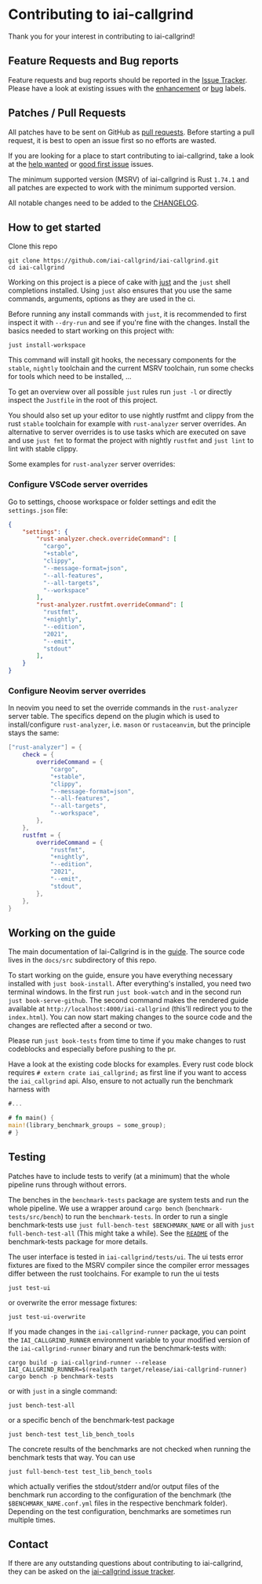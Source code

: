 <!-- spell-checker: ignore readlink -->

# Contributing to iai-callgrind

Thank you for your interest in contributing to iai-callgrind!

## Feature Requests and Bug reports

Feature requests and bug reports should be reported in the [Issue
Tracker](https://github.com/iai-callgrind/iai-callgrind/issues). Please have a
look at existing issues with the
[enhancement](https://github.com/iai-callgrind/iai-callgrind/issues?q=is%3Aissue+is%3Aopen+label%3Aenhancement)
or
[bug](https://github.com/iai-callgrind/iai-callgrind/issues?q=is%3Aissue+is%3Aopen+label%3Abug)
labels.

## Patches / Pull Requests

All patches have to be sent on GitHub as [pull
requests](https://github.com/iai-callgrind/iai-callgrind/pulls). Before starting
a pull request, it is best to open an issue first so no efforts are wasted.

If you are looking for a place to start contributing to iai-callgrind, take a
look at the [help
wanted](https://github.com/iai-callgrind/iai-callgrind/labels/help%20wanted) or
[good first
issue](https://github.com/iai-callgrind/iai-callgrind/labels/good%20first%20issue)
issues.

The minimum supported version (MSRV) of iai-callgrind is Rust `1.74.1` and all
patches are expected to work with the minimum supported version.

All notable changes need to be added to the
[CHANGELOG](https://github.com/iai-callgrind/iai-callgrind/blob/4f29964c153a2dd20283fb1502db3de630148629/CHANGELOG.md).

## How to get started

Clone this repo

```shell
git clone https://github.com/iai-callgrind/iai-callgrind.git
cd iai-callgrind
```

Working on this project is a piece of cake with
[just](https://github.com/casey/just) and the `just` shell completions
installed. Using `just` also ensures that you use the same commands, arguments,
options as they are used in the ci.

Before running any install commands with `just`, it is recommended to first
inspect it with `--dry-run` and see if you're fine with the changes. Install the
basics needed to start working on this project with:

```shell
just install-workspace
```

This command will install git hooks, the necessary components for the `stable`,
`nightly` toolchain and the current MSRV toolchain, run some checks for tools
which need to be installed, ...

To get an overview over all possible `just` rules run `just -l` or directly
inspect the `Justfile` in the root of this project.

You should also set up your editor to use nightly rustfmt and clippy from the
rust `stable` toolchain for example with `rust-analyzer` server overrides. An
alternative to server overrides is to use tasks which are executed on save and
use `just fmt` to format the project with nightly `rustfmt` and `just lint` to
lint with stable clippy.

Some examples for `rust-analyzer` server overrides:

### Configure VSCode server overrides

Go to settings, choose workspace or folder settings and edit the `settings.json`
file:

```json
{
    "settings": {
        "rust-analyzer.check.overrideCommand": [
          "cargo",
          "+stable",
          "clippy",
          "--message-format=json",
          "--all-features",
          "--all-targets",
          "--workspace"
        ],
        "rust-analyzer.rustfmt.overrideCommand": [
          "rustfmt",
          "+nightly",
          "--edition",
          "2021",
          "--emit",
          "stdout"
        ],
    }
}
```

### Configure Neovim server overrides

In neovim you need to set the override commands in the `rust-analyzer` server
table. The specifics depend on the plugin which is used to install/configure
`rust-analyzer`, i.e. `mason` or `rustaceanvim`, but the principle stays the
same:

```lua
["rust-analyzer"] = {
    check = {
        overrideCommand = {
            "cargo",
            "+stable",
            "clippy",
            "--message-format=json",
            "--all-features",
            "--all-targets",
            "--workspace",
        },
    },
    rustfmt = {
        overrideCommand = {
            "rustfmt",
            "+nightly",
            "--edition",
            "2021",
            "--emit",
            "stdout",
        },
    },
}
```

## Working on the guide

The main documentation of Iai-Callgrind is in the [guide][Guide]. The source
code lives in the `docs/src` subdirectory of this repo.

To start working on the guide, ensure you have everything necessary installed
with `just book-install`. After everything's installed, you need two terminal
windows. In the first run `just book-watch` and in the second run `just
book-serve-github`. The second command makes the rendered guide available at
`http://localhost:4000/iai-callgrind` (this'll redirect you to the
`index.html`). You can now start making changes to the source code and the
changes are reflected after a second or two.

Please run `just book-tests` from time to time if you make changes to rust
codeblocks and especially before pushing to the pr.

Have a look at the existing code blocks for examples. Every rust code block
requires `# extern crate iai_callgrind;` as first line if you want to access the
`iai_callgrind` api. Also, ensure to not actually run the benchmark harness with

```rust
#...

# fn main() {
main!(library_benchmark_groups = some_group);
# }
```

## Testing

Patches have to include tests to verify (at a minimum) that the whole pipeline
runs through without errors.

The benches in the `benchmark-tests` package are system tests and run the whole
pipeline. We use a wrapper around `cargo bench` (`benchmark-tests/src/bench`) to
run the `benchmark-tests`. In order to run a single benchmark-tests use `just
full-bench-test $BENCHMARK_NAME` or all with `just full-bench-test-all` (This
might take a while). See the [`README`](./benchmark-tests/README.md) of the
benchmark-tests package for more details.

The user interface is tested in `iai-callgrind/tests/ui`. The ui tests error
fixtures are fixed to the MSRV compiler since the compiler error messages differ
between the rust toolchains. For example to run the ui tests

```shell
just test-ui
```

or overwrite the error message fixtures:

`just test-ui-overwrite`

If you made changes in the `iai-callgrind-runner` package, you can point the
`IAI_CALLGRIND_RUNNER` environment variable to your modified version of the
`iai-callgrind-runner` binary and run the benchmark-tests with:

```shell
cargo build -p iai-callgrind-runner --release
IAI_CALLGRIND_RUNNER=$(realpath target/release/iai-callgrind-runner) cargo bench -p benchmark-tests
```

or with `just` in a single command:

```shell
just bench-test-all
```

or a specific bench of the benchmark-test package

```shell
just bench-test test_lib_bench_tools
```

The concrete results of the benchmarks are not checked when running the
benchmark tests that way. You can use

```shell
just full-bench-test test_lib_bench_tools
```

which actually verifies the stdout/stderr and/or output files of the benchmark
run according to the configuration of the benchmark (the
`$BENCHMARK_NAME.conf.yml` files in the respective benchmark folder). Depending
on the test configuration, benchmarks are sometimes run multiple times.

## Contact

If there are any outstanding questions about contributing to iai-callgrind, they
can be asked on the [iai-callgrind issue
tracker](https://github.com/iai-callgrind/iai-callgrind/issues).

[Guide]: https://iai-callgrind.github.io/iai-callgrind/
